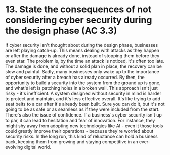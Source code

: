 # 13. State the consequences of not considering cyber security during the design phase (AC 3.3)

If cyber security isn't thought about during the design phase, businesses are left playing catch-up. This means dealing with attacks as they happen or after the damage is already done, instead of stopping them before they even star. The problem is, by the time an attack is noticed, it's often too late. The damage is done, and without a solid plan in place, the recovery can be slow and painful. Sadly, many businesses only wake up to the importance of cyber security after a breach has already occurred. By then, the opportunity to build a security into the system from the ground up is gone, and what's left is patching holes in a broken wall. This approach isn't just risky - it's inefficient. A system designed without security in mind is harder to protect and maintain, and it's less effective overall. It's like trying to add seat belts to a car after it's already been built. Sure you can do it, but it's not going to be as safe or as seamless as if they were included from the start. There's also the issue of confidence. If a business's cyber security isn't up to par, it can lead to hesitation and fear of innovation. For instance, they might shy away from adopting new technologies like AI - even it those tools could greatly improve their operations - because they're worried about security risks. In the long run, this kind of reluctance can hold a business back, keeping them from growing and staying competitive in an ever-evolving digital world.
